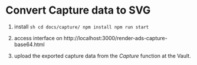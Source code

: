 
# Convert Capture data to SVG

1. install  ```sh
            cd docs/capture/
            npm install
            npm run start
            ```

2. access interface on http://localhost:3000/render-ads-capture-base64.html

3. upload the exported capture data from the _Capture_ function at the Vault.
